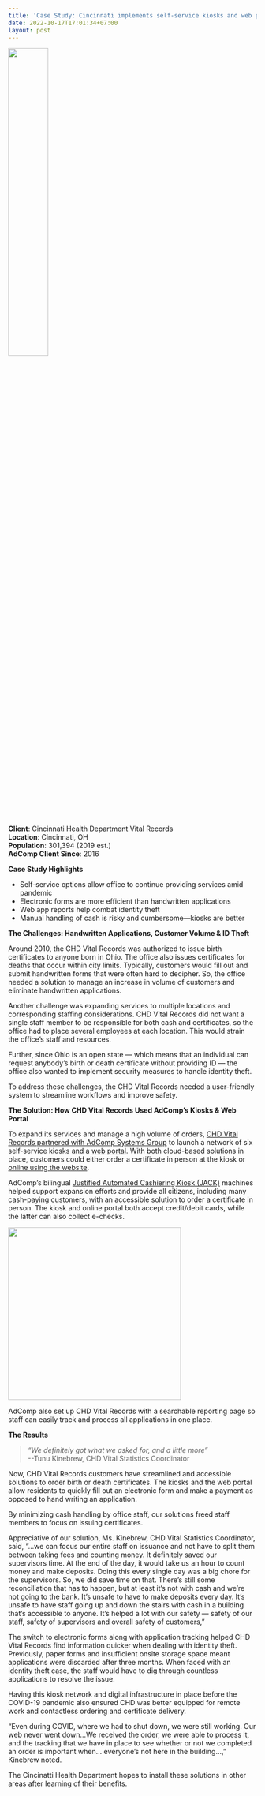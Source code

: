 ```yaml
---
title: 'Case Study: Cincinnati implements self-service kiosks and web portal to dispense vital records'
date: 2022-10-17T17:01:34+07:00
layout: post
---
```


<img src="/images/kioskgallery/CVR-payment-kiosk.webp" loading="lazy"
     width="40%" />

__Client__: Cincinnati Health Department Vital Records <br>
__Location__: Cincinnati, OH <br>
__Population__: 301,394 (2019 est.)<br>
__AdComp Client Since__: 2016

__Case Study Highlights__
- Self-service options allow office to continue providing services amid pandemic
- Electronic forms are more efficient than handwritten applications
- Web app reports help combat identity theft
- Manual handling of cash is risky and cumbersome—kiosks are better

__The Challenges: Handwritten Applications, Customer Volume & ID Theft__

Around 2010, the CHD Vital Records was authorized to issue birth certificates to anyone born in Ohio. The office also issues certificates for deaths that occur within city limits. Typically, customers would fill out and submit handwritten forms that were often hard to decipher. So, the office needed a solution to manage an increase in volume of customers and eliminate handwritten applications. 

Another challenge was expanding services to multiple locations and corresponding staffing considerations. CHD Vital Records did not want a single staff member to be responsible for both cash and certificates, so the office had to place several employees at each location. This would strain the office’s staff and resources.  

Further, since Ohio is an open state — which means that an individual can request anybody’s birth or death certificate without providing ID — the office also wanted to implement security measures to handle identity theft.   

To address these challenges, the CHD Vital Records needed a user-friendly system to streamline workflows and improve safety.   

__The Solution: How CHD Vital Records Used AdComp’s Kiosks & Web Portal__

To expand its services and manage a high volume of orders, [CHD Vital Records partnered with AdComp Systems Group](https://www.cincinnati-oh.gov/health/news/cincinnati-vital-records-office-unveils-self-service-kiosks1/) to launch a network of six self-service kiosks and a [web portal](https://3.municipal.cc/CincinnatiVR/Webportal/). With both cloud-based solutions in place, customers could either order a certificate in person at the kiosk or [online using the website](https://www.cincinnati-oh.gov/health/birth-death-certificates/).

AdComp’s bilingual [Justified Automated Cashiering Kiosk (JACK)](/services/payment-kiosks/) machines helped support expansion efforts and provide all citizens, including many cash-paying customers, with an accessible solution to order a certificate in person. The kiosk and online portal both accept credit/debit cards, while the latter can also collect e-checks. 

<img src="/images/posts/CHDportal.webp" loading="lazy"
     width="350px" />

AdComp also set up CHD Vital Records with a searchable reporting page so staff can easily track and process all applications in one place. 

__The Results__

>_“We definitely got what we asked for, and a little more”_ <br>
--Tunu Kinebrew, CHD Vital Statistics Coordinator

Now, CHD Vital Records customers have streamlined and accessible solutions to order birth or death certificates. The kiosks and the web portal allow residents to quickly fill out an electronic form and make a payment as opposed to hand writing an application. 

By minimizing cash handling by office staff, our solutions freed staff members to focus on issuing certificates.

Appreciative of our solution, Ms. Kinebrew, CHD Vital Statistics Coordinator, said, “...we can focus our entire staff on issuance and not have to split them between taking fees and counting money. It definitely saved our supervisors time. At the end of the day, it would take us an hour to count money and make deposits. Doing this every single day was a big chore for the supervisors. So, we did save time on that. There’s still some reconciliation that has to happen, but at least it’s not with cash and we’re not going to the bank. It’s unsafe to have to make deposits every day. It’s unsafe to have staff going up and down the stairs with cash in a building that’s accessible to anyone. It’s helped a lot with our safety — safety of our staff, safety of supervisors and overall safety of customers,” 

The switch to electronic forms along with application tracking helped CHD Vital Records find information quicker when dealing with identity theft. Previously, paper forms and insufficient onsite storage space meant applications were discarded after three months. When faced with an identity theft case, the staff would have to dig through countless applications to resolve the issue.

Having this kiosk network and digital infrastructure in place before the COVID-19 pandemic also ensured CHD was better equipped for remote work and contactless ordering and certificate delivery.

“Even during COVID, where we had to shut down, we were still working. Our web never went down…We received the order, we were able to process it, and the tracking that we have in place to see whether or not we completed an order is important when... everyone’s not here in the building…,” Kinebrew noted. 

The Cincinatti Health Department hopes to install these solutions in other areas after learning of their benefits.